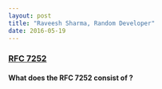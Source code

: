 ```yaml
---
layout: post
title: "Raveesh Sharma, Random Developer"
date: 2016-05-19
---
```

### [RFC 7252](https://tools.ietf.org/html/rfc7252)

#### What does the RFC 7252 consist of ?
